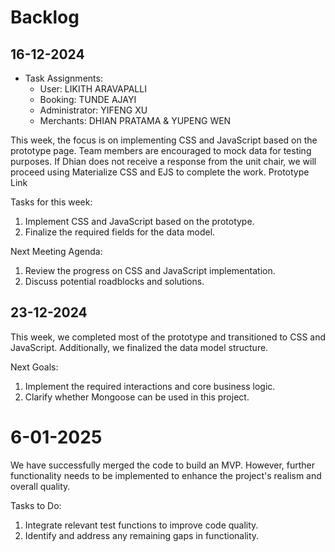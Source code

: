 # Backlog 
## 16-12-2024
- Task Assignments:
    - User: LIKITH ARAVAPALLI
    - Booking: TUNDE AJAYI
    - Administrator: YIFENG XU
    - Merchants: DHIAN PRATAMA & YUPENG WEN

This week, the focus is on implementing CSS and JavaScript based on the prototype page. Team members are encouraged to mock data for testing purposes. If Dhian does not receive a response from the unit chair, we will proceed using Materialize CSS and EJS to complete the work.
Prototype Link

Tasks for this week:
1. Implement CSS and JavaScript based on the prototype.
2. Finalize the required fields for the data model.

Next Meeting Agenda:
1. Review the progress on CSS and JavaScript implementation.
2. Discuss potential roadblocks and solutions.

## 23-12-2024
This week, we completed most of the prototype and transitioned to CSS and JavaScript. Additionally, we finalized the data model structure.

Next Goals:
1. Implement the required interactions and core business logic.
2. Clarify whether Mongoose can be used in this project.

# 6-01-2025
We have successfully merged the code to build an MVP. However, further functionality needs to be implemented to enhance the project's realism and overall quality.

Tasks to Do:
1. Integrate relevant test functions to improve code quality.
2. Identify and address any remaining gaps in functionality.
